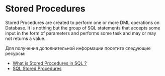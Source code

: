 # Stored Procedures

Stored Procedures are created to perform one or more DML operations on Database. It is nothing but the group of SQL statements that accepts some input in the form of parameters and performs some task and may or may not returns a value.

Для получения дополнительной информации посетите следующие ресурсы:

- [What is Stored Procedures in SQL ?](https://www.geeksforgeeks.org/what-is-stored-procedures-in-sql/)
- [SQL Stored Procedures](https://www.programiz.com/sql/stored-procedures)
